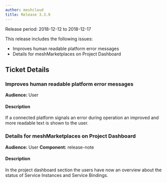 ```yaml
---
author: meshcloud
title: Release 3.3.9
---
```


Release period: 2018-12-12 to 2018-12-17

This release includes the following issues:
* Improves human readable platform error messages
* Details for meshMarketplaces on Project Dashboard
<!--truncate-->

## Ticket Details
### Improves human readable platform error messages
**Audience:** User


#### Description
If a connected platform signals an error during operation an improved and more readable text is shown to the user.

### Details for meshMarketplaces on Project Dashboard
**Audience:** User
**Component:** release-note


#### Description
In the project dashboard section the users have now an overview about the status of Service Instances and Service Bindings.

